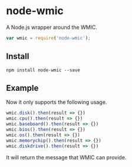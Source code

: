 # node-wmic
A Node.js wrapper around the WMIC.
```js
var wmic = require('node-wmic');
```

## Install
```
npm install node-wmic --save
```

## Example
Now it only supports the following usage.

```js
wmic.disk().then(result => {})
wmic.cpu().then(result => {})
wmic.baseboard().then(result => {})
wmic.bios().then(result => {})
wmic.os().then(result => {})
wmic.memorychip().then(result => {})
wmic.diskdrive().then(result => {})
```

It will return the message that WMIC can provide.
